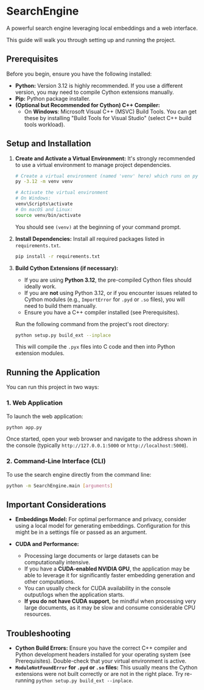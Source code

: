 # SearchEngine

A powerful search engine leveraging local embeddings and a web interface.

This guide will walk you through setting up and running the project.

## Prerequisites

Before you begin, ensure you have the following installed:

*   **Python:** Version 3.12 is highly recommended. If you use a different version, you may need to compile Cython extensions manually.
*   **Pip:** Python package installer.
*   **(Optional but Recommended for Cython) C++ Compiler:**
    *   On **Windows**: Microsoft Visual C++ (MSVC) Build Tools. You can get these by installing "Build Tools for Visual Studio" (select C++ build tools workload).


## Setup and Installation

1.  **Create and Activate a Virtual Environment:**
    It's strongly recommended to use a virtual environment to manage project dependencies.

    ```bash
    # Create a virtual environment (named 'venv' here) which runs on python 3.12 (preferable)
    py -3.12 -m venv venv

    # Activate the virtual environment
    # On Windows:
    venv\Scripts\activate
    # On macOS and Linux:
    source venv/bin/activate
    ```
    You should see `(venv)` at the beginning of your command prompt.

2.  **Install Dependencies:**
    Install all required packages listed in `requirements.txt`.
    ```bash
    pip install -r requirements.txt
    ```

3.  **Build Cython Extensions (if necessary):**
    *   If you are using **Python 3.12**, the pre-compiled Cython files should ideally work.
    *   If you are **not** using Python 3.12, or if you encounter issues related to Cython modules (e.g., `ImportError` for `.pyd` or `.so` files), you will need to build them manually.
    *   Ensure you have a C++ compiler installed (see Prerequisites).

    Run the following command from the project's root directory:
    ```bash
    python setup.py build_ext --inplace
    ```
    This will compile the `.pyx` files into C code and then into Python extension modules.

## Running the Application

You can run this project in two ways:

### 1. Web Application

To launch the web application:
```bash
python app.py
```
Once started, open your web browser and navigate to the address shown in the console (typically `http://127.0.0.1:5000` or `http://localhost:5000`).

### 2. Command-Line Interface (CLI)

To use the search engine directly from the command line:
```bash
python -m SearchEngine.main [arguments]
```
<!-- Optional: If your CLI takes arguments, briefly explain them here or link to more detailed documentation. -->
<!-- e.g., `python -m SearchEngine.main --query "your search query"` -->

## Important Considerations

*   **Embeddings Model:**
    For optimal performance and privacy, consider using a local model for generating embeddings. Configuration for this might be in a settings file or passed as an argument.

*   **CUDA and Performance:**
    *   Processing large documents or large datasets can be computationally intensive.
    *   If you have a **CUDA-enabled NVIDIA GPU**, the application may be able to leverage it for significantly faster embedding generation and other computations.
    *   You can usually check for CUDA availability in the console output/logs when the application starts.
    *   **If you do not have CUDA support**, be mindful when processing very large documents, as it may be slow and consume considerable CPU resources.

## Troubleshooting

*   **Cython Build Errors:** Ensure you have the correct C++ compiler and Python development headers installed for your operating system (see Prerequisites). Double-check that your virtual environment is active.
*   **`ModuleNotFoundError` for `.pyd` or `.so` files:** This usually means the Cython extensions were not built correctly or are not in the right place. Try re-running `python setup.py build_ext --inplace`.